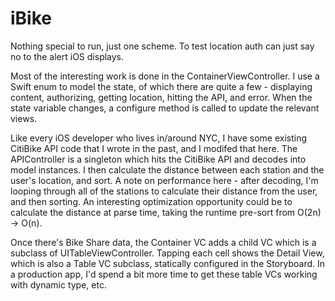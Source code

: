 #  iBike

Nothing special to run, just one scheme. To test location auth can just say no to the alert iOS displays.

Most of the interesting work is done in the ContainerViewController. I use a Swift enum to model the state, of which there are quite a few - displaying content, authorizing, getting location, hitting the API, and error. When the state variable changes, a configure method is called to update the relevant views.

Like every iOS developer who lives in/around NYC, I have some existing CitiBike API code that I wrote in the past, and I modifed that here. The APIController is a singleton which hits the CitiBike API and decodes into model instances. I then calculate the distance between each station and the user's location, and sort. A note on performance here - after decoding, I'm looping through all of the stations to calculate their distance from the user, and then sorting. An interesting optimization opportunity could be to calculate the distance at parse time, taking the runtime pre-sort from O(2n) -> O(n).

Once there's Bike Share data, the Container VC adds a child VC which is a subclass of UITableViewController. Tapping each cell shows the Detail View, which is also a Table VC subclass, statically configured in the Storyboard. In a production app, I'd spend a bit more time to get these table VCs working with dynamic type, etc.

